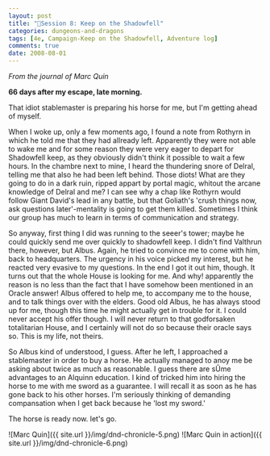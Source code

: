 ```yaml
---
layout: post
title: "🐲Session 8: Keep on the Shadowfell"
categories: dungeons-and-dragons
tags: [4e, Campaign-Keep on the Shadowfell, Adventure log]
comments: true
date: 2008-08-01
---
```


*From the journal of Marc Quin*

**66 days after my escape, late morning.**

That idiot stablemaster is preparing his horse for me, but I'm getting ahead of myself.

When I woke up, only a few moments ago, I found a note from Rothyrn in which he told me that they had allready left. Apparently they were not able to wake me and for some reason they were very eager to depart for Shadowfell keep, as they obviously didn't think it possible to wait a few hours. In the chambre next to mine, I heard the thundering snore of Delral, telling me that also he had been left behind. Those diots! What are they going to do in a dark ruin, ripped appart by portal magic, whitout the arcane knowledge of Delral and me? I can see why a chap like Rothyrn would follow Giant David's lead in any battle, but that Goliath's 'crush things now, ask questions later'-mentality is going to get them killed. Sometimes I think our group has much to learn in terms of communication and strategy.

So anyway, first thing I did was running to the seeer's tower; maybe he could quickly send me over quickly to shadowfell keep. I didn't find Valthrun there, however, but Albus. Again, he tried to convince me to come with him, back to headquarters. The urgency in his voice picked my interest, but he reacted very evasive to my questions. In the end I got it out him, though. It turns out that the whole House is looking for me. And why! apparently the reason is no less than the fact that I have somehow been mentioned in an Oracle answer!
Albus offered to help me, to accompany me to the house, and to talk things over with the elders. Good old Albus, he has always stood up for me, though this time he might actually get in trouble for it. I could never accept his offer though. I will never return to that godforsaken totalitarian House, and I certainly will not do so because their oracle says so. This is my life, not theirs.

So Albus kind of understood, I guess. After he left, I approached a stablemaster in order to buy a horse. He actually managed to anoy me be asking about twice as much as reasonable. I guess there are sÛme advantages to an Alquinn education. I kind of tricked him into hiring the horse to me with me sword as a guarantee. I will recall it as soon as he has gone back to his other horses. I'm seriously thinking of demanding compansation when I get back because he 'lost my sword.'

The horse is ready now. let's go.

![Marc Quin]({{ site.url }}/img/dnd-chronicle-5.png)
![Marc Quin in action]({{ site.url }}/img/dnd-chronicle-6.png)